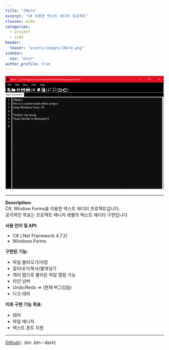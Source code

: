 ```yaml
---
title: "JNote"
excerpt: "C# 이용한 텍스트 에디터 프로젝트"
classes: wide
categories: 
  - project
  - side
header:
  teaser: "assets/images/JNote.png"
sidebar:
  nav: "main"
author_profile: true
---
```


![Projects_thumbnail](/assets/images/JNote.png)

---
**Description:**  
C#, Window Forms을 이용한 텍스트 에디터 프로젝트입니다.  
궁극적인 목표는 프로젝트 매니저 레벨의 텍스트 에디터 구현입니다.    

**사용 언어 및 API:**  
  * C# (.Net Framework 4.7.2)
  * Windows Forms

**구현된 기능:**  
  * 파일 불러오기/저장
  * 잘라내기/복사/붙여넣기
  * 여러 탭으로 불러온 파일 열람 가능
  * 라인 넘버
  * Undo/Redo => (현재 버그있음)
  * 다크 테마  

**이후 구현 기능 목표:**
  * 테마
  * 파일 매니저
  * 텍스트 폰트 지원

  ---
  [Github](https://github.com/jaykop/JNote/){: .btn .btn--dark}